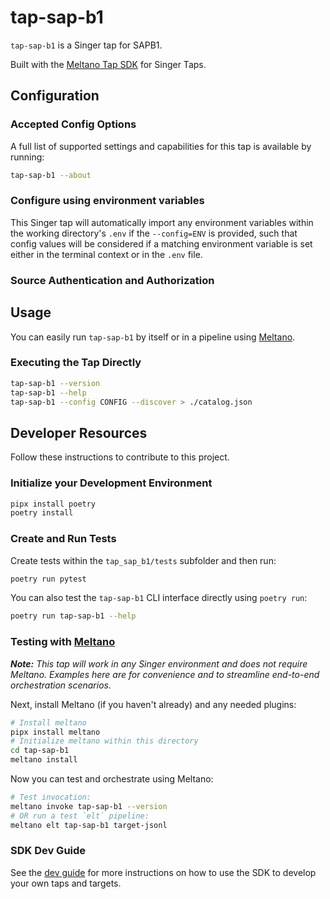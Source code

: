 # tap-sap-b1

`tap-sap-b1` is a Singer tap for SAPB1.

Built with the [Meltano Tap SDK](https://sdk.meltano.com) for Singer Taps.

<!--

Developer TODO: Update the below as needed to correctly describe the install procedure. For instance, if you do not have a PyPi repo, or if you want users to directly install from your git repo, you can modify this step as appropriate.

## Installation

Install from PyPi:

```bash
pipx install tap-sap-b1
```

Install from GitHub:

```bash
pipx install git+https://github.com/ORG_NAME/tap-sap-b1.git@main
```

-->

## Configuration

### Accepted Config Options

<!--
Developer TODO: Provide a list of config options accepted by the tap.

This section can be created by copy-pasting the CLI output from:

```
tap-sap-b1 --about --format=markdown
```
-->

A full list of supported settings and capabilities for this
tap is available by running:

```bash
tap-sap-b1 --about
```

### Configure using environment variables

This Singer tap will automatically import any environment variables within the working directory's
`.env` if the `--config=ENV` is provided, such that config values will be considered if a matching
environment variable is set either in the terminal context or in the `.env` file.

### Source Authentication and Authorization

<!--
Developer TODO: If your tap requires special access on the source system, or any special authentication requirements, provide those here.
-->

## Usage

You can easily run `tap-sap-b1` by itself or in a pipeline using [Meltano](https://meltano.com/).

### Executing the Tap Directly

```bash
tap-sap-b1 --version
tap-sap-b1 --help
tap-sap-b1 --config CONFIG --discover > ./catalog.json
```

## Developer Resources

Follow these instructions to contribute to this project.

### Initialize your Development Environment

```bash
pipx install poetry
poetry install
```

### Create and Run Tests

Create tests within the `tap_sap_b1/tests` subfolder and
  then run:

```bash
poetry run pytest
```

You can also test the `tap-sap-b1` CLI interface directly using `poetry run`:

```bash
poetry run tap-sap-b1 --help
```

### Testing with [Meltano](https://www.meltano.com)

_**Note:** This tap will work in any Singer environment and does not require Meltano.
Examples here are for convenience and to streamline end-to-end orchestration scenarios._

<!--
Developer TODO:
Your project comes with a custom `meltano.yml` project file already created. Open the `meltano.yml` and follow any "TODO" items listed in
the file.
-->

Next, install Meltano (if you haven't already) and any needed plugins:

```bash
# Install meltano
pipx install meltano
# Initialize meltano within this directory
cd tap-sap-b1
meltano install
```

Now you can test and orchestrate using Meltano:

```bash
# Test invocation:
meltano invoke tap-sap-b1 --version
# OR run a test `elt` pipeline:
meltano elt tap-sap-b1 target-jsonl
```

### SDK Dev Guide

See the [dev guide](https://sdk.meltano.com/en/latest/dev_guide.html) for more instructions on how to use the SDK to
develop your own taps and targets.
